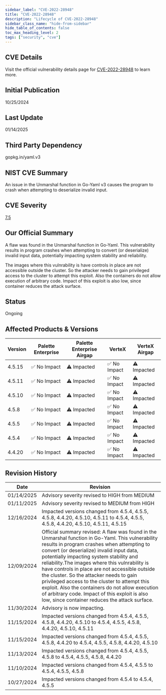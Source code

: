 ```yaml
---
sidebar_label: "CVE-2022-28948"
title: "CVE-2022-28948"
description: "Lifecycle of CVE-2022-28948"
sidebar_class_name: "hide-from-sidebar"
hide_table_of_contents: false
toc_max_heading_level: 2
tags: ["security", "cve"]
---
```


## CVE Details

Visit the official vulnerability details page for [CVE-2022-28948](https://nvd.nist.gov/vuln/detail/cve-2022-28948) to learn more.

## Initial Publication

10/25/2024

## Last Update

01/14/2025

## Third Party Dependency 

gopkg.in/yaml.v3


## NIST CVE Summary

An issue in the Unmarshal function in Go-Yaml v3 causes the program to crash when attempting to deserialize invalid input.

## CVE Severity

[7.5](https://nvd.nist.gov/vuln/detail/cve-2022-28948)

## Our Official Summary

A flaw was found in the Unmarshal function in Go-Yaml. This vulnerability results in program crashes when attempting to convert (or deserialize) invalid input data, potentially impacting 
system stability and reliability.

The images where this vulnrability is have controls in place are not accessible outside the cluster. So the attacker needs to gain privileged access to the cluster to attempt this exploit. Also 
the containers do not allow execution of arbitrary code. Impact of this exploit is also low, since container reduces the attack surface. 

## Status

Ongoing

## Affected Products & Versions

| Version | Palette Enterprise | Palette Enterprise Airgap | VerteX | VerteX Airgap |
| - | -------- | -------- | -------- | -------- |
| 4.5.15 | ✅ No Impact | ⚠️ Impacted | ✅ No Impact | ⚠️ Impacted |
| 4.5.11 | ✅ No Impact | ⚠️ Impacted | ✅ No Impact | ⚠️ Impacted |
| 4.5.10 | ✅ No Impact | ⚠️ Impacted | ✅ No Impact | ⚠️ Impacted |
| 4.5.8 | ✅ No Impact | ⚠️ Impacted | ✅ No Impact | ⚠️ Impacted |
| 4.5.5 | ✅ No Impact | ⚠️ Impacted | ✅ No Impact | ⚠️ Impacted |
| 4.5.4 | ✅ No Impact | ⚠️ Impacted | ✅ No Impact | ⚠️ Impacted |
| 4.4.20 | ✅ No Impact | ⚠️ Impacted | ✅ No Impact | ⚠️ Impacted |


## Revision History

| Date | Revision |
| --- | --- |
| 01/14/2025 | Advisory severity revised to HIGH from MEDIUM |
| 01/11/2025 | Advisory severity revised to MEDIUM from HIGH |
| 12/16/2024 | Impacted versions changed from 4.5.4, 4.5.5, 4.5.8, 4.4.20, 4.5.10, 4.5.11 to 4.5.4, 4.5.5, 4.5.8, 4.4.20, 4.5.10, 4.5.11, 4.5.15 |
| 12/09/2024 | Official summary revised: A flaw was found in the Unmarshal function in Go-Yaml. This vulnerability results in program crashes when attempting to convert (or deserialize) invalid input data, potentially impacting system stability and reliability.The images where this vulnrability is have controls in place are not accessible outside the cluster. So the attacker needs to gain privileged access to the cluster to attempt this exploit. Also the containers do not allow execution of arbitrary code. Impact of this exploit is also low, since container reduces the attack surface.  |
| 11/30/2024 | Advisory is now impacting. |
| 11/15/2024 | Impacted versions changed from 4.5.4, 4.5.5, 4.5.8, 4.4.20, 4.5.10 to 4.5.4, 4.5.5, 4.5.8, 4.4.20, 4.5.10, 4.5.11 |
| 11/15/2024 | Impacted versions changed from 4.5.4, 4.5.5, 4.5.8, 4.4.20 to 4.5.4, 4.5.5, 4.5.8, 4.4.20, 4.5.10 |
| 11/13/2024 | Impacted versions changed from 4.5.4, 4.5.5, 4.5.8 to 4.5.4, 4.5.5, 4.5.8, 4.4.20 |
| 11/10/2024 | Impacted versions changed from 4.5.4, 4.5.5 to 4.5.4, 4.5.5, 4.5.8 |
| 10/27/2024 | Impacted versions changed from 4.5.4 to 4.5.4, 4.5.5 |
